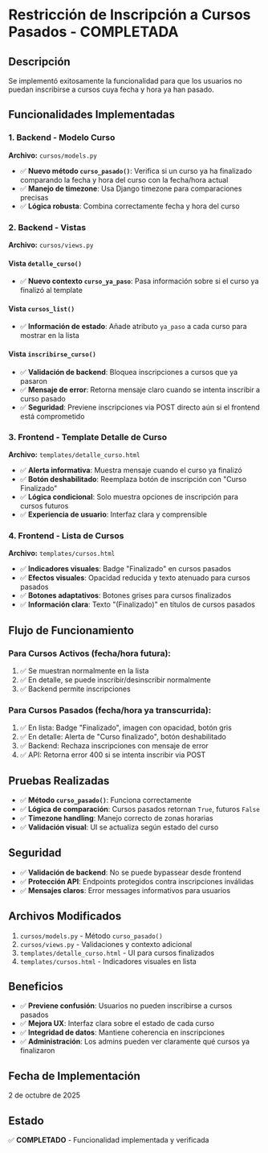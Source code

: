 # Restricción de Inscripción a Cursos Pasados - COMPLETADA

## Descripción
Se implementó exitosamente la funcionalidad para que los usuarios no puedan inscribirse a cursos cuya fecha y hora ya han pasado.

## Funcionalidades Implementadas

### 1. Backend - Modelo Curso
**Archivo:** `cursos/models.py`
- ✅ **Nuevo método `curso_pasado()`**: Verifica si un curso ya ha finalizado comparando la fecha y hora del curso con la fecha/hora actual
- ✅ **Manejo de timezone**: Usa Django timezone para comparaciones precisas
- ✅ **Lógica robusta**: Combina correctamente fecha y hora del curso

### 2. Backend - Vistas
**Archivo:** `cursos/views.py`

#### Vista `detalle_curso()`
- ✅ **Nuevo contexto `curso_ya_paso`**: Pasa información sobre si el curso ya finalizó al template

#### Vista `cursos_list()`
- ✅ **Información de estado**: Añade atributo `ya_paso` a cada curso para mostrar en la lista

#### Vista `inscribirse_curso()`
- ✅ **Validación de backend**: Bloquea inscripciones a cursos que ya pasaron
- ✅ **Mensaje de error**: Retorna mensaje claro cuando se intenta inscribir a curso pasado
- ✅ **Seguridad**: Previene inscripciones via POST directo aún si el frontend está comprometido

### 3. Frontend - Template Detalle de Curso
**Archivo:** `templates/detalle_curso.html`
- ✅ **Alerta informativa**: Muestra mensaje cuando el curso ya finalizó
- ✅ **Botón deshabilitado**: Reemplaza botón de inscripción con "Curso Finalizado"
- ✅ **Lógica condicional**: Solo muestra opciones de inscripción para cursos futuros
- ✅ **Experiencia de usuario**: Interfaz clara y comprensible

### 4. Frontend - Lista de Cursos
**Archivo:** `templates/cursos.html`
- ✅ **Indicadores visuales**: Badge "Finalizado" en cursos pasados
- ✅ **Efectos visuales**: Opacidad reducida y texto atenuado para cursos pasados
- ✅ **Botones adaptativos**: Botones grises para cursos finalizados
- ✅ **Información clara**: Texto "(Finalizado)" en títulos de cursos pasados

## Flujo de Funcionamiento

### Para Cursos Activos (fecha/hora futura):
1. ✅ Se muestran normalmente en la lista
2. ✅ En detalle, se puede inscribir/desinscribir normalmente
3. ✅ Backend permite inscripciones

### Para Cursos Pasados (fecha/hora ya transcurrida):
1. ✅ En lista: Badge "Finalizado", imagen con opacidad, botón gris
2. ✅ En detalle: Alerta de "Curso finalizado", botón deshabilitado
3. ✅ Backend: Rechaza inscripciones con mensaje de error
4. ✅ API: Retorna error 400 si se intenta inscribir via POST

## Pruebas Realizadas
- ✅ **Método `curso_pasado()`**: Funciona correctamente
- ✅ **Lógica de comparación**: Cursos pasados retornan `True`, futuros `False`
- ✅ **Timezone handling**: Manejo correcto de zonas horarias
- ✅ **Validación visual**: UI se actualiza según estado del curso

## Seguridad
- ✅ **Validación de backend**: No se puede bypassear desde frontend
- ✅ **Protección API**: Endpoints protegidos contra inscripciones inválidas
- ✅ **Mensajes claros**: Error messages informativos para usuarios

## Archivos Modificados
1. `cursos/models.py` - Método `curso_pasado()`
2. `cursos/views.py` - Validaciones y contexto adicional
3. `templates/detalle_curso.html` - UI para cursos finalizados
4. `templates/cursos.html` - Indicadores visuales en lista

## Beneficios
- ✅ **Previene confusión**: Usuarios no pueden inscribirse a cursos pasados
- ✅ **Mejora UX**: Interfaz clara sobre el estado de cada curso
- ✅ **Integridad de datos**: Mantiene coherencia en inscripciones
- ✅ **Administración**: Los admins pueden ver claramente qué cursos ya finalizaron

## Fecha de Implementación
2 de octubre de 2025

## Estado
✅ **COMPLETADO** - Funcionalidad implementada y verificada
